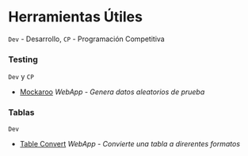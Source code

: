 # Herramientas Útiles

`Dev` - Desarrollo, `CP` - Programación Competitiva

### Testing

`Dev` y `CP`

- [Mockaroo](https://www.mockaroo.com/) _WebApp - Genera datos aleatorios de prueba_

### Tablas

`Dev`

- [Table Convert](https://tableconvert.com/) _WebApp - Convierte una tabla a direrentes formatos_